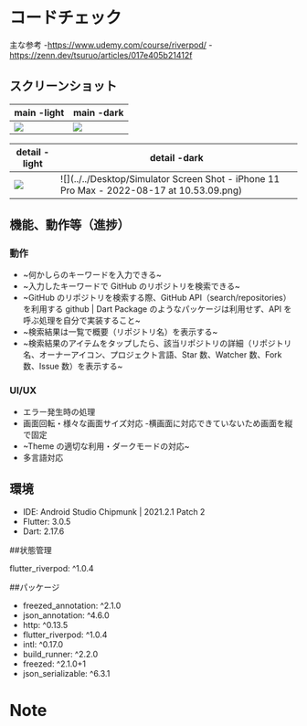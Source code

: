 # コードチェック
主な参考
    -https://www.udemy.com/course/riverpod/
    -https://zenn.dev/tsuruo/articles/017e405b21412f

## スクリーンショット

|main -light|main -dark|
|---|---|
| ![](../../../../var/folders/tt/z1_c64qn6dz049j12sbx0wgh0000gp/T/simulator_screenshot_F31EDE57-FB62-4B19-9658-F7A1CA57A589.png) |![](../../../../var/folders/tt/z1_c64qn6dz049j12sbx0wgh0000gp/T/simulator_screenshot_45B1F993-CB45-46F3-BB79-1CFBF706F59A.png)|

|detail -light|detail -dark|
|---|---|
|![](../../../../var/folders/tt/z1_c64qn6dz049j12sbx0wgh0000gp/T/simulator_screenshot_83EB64EF-BC02-4A37-8661-A96FD93A09DD.png)|![](../../Desktop/Simulator Screen Shot - iPhone 11 Pro Max - 2022-08-17 at 10.53.09.png)|


## 機能、動作等（進捗）
### 動作
* ~何かしらのキーワードを入力できる~
* ~入力したキーワードで GitHub のリポジトリを検索できる~
* ~GitHub のリポジトリを検索する際、GitHub API（search/repositories）を利用する
  github | Dart Package のようなパッケージは利用せず、API を呼ぶ処理を自分で実装すること~
* ~検索結果は一覧で概要（リポジトリ名）を表示する~
* ~検索結果のアイテムをタップしたら、該当リポジトリの詳細（リポジトリ名、オーナーアイコン、プロジェクト言語、Star 数、Watcher 数、Fork 数、Issue 数）を表示する~

### UI/UX
* エラー発生時の処理
* 画面回転・様々な画面サイズ対応
    -横画面に対応できていないため画面を縦で固定
* ~Theme の適切な利用・ダークモードの対応~
* 多言語対応

## 環境

* IDE: Android Studio Chipmunk | 2021.2.1 Patch 2
* Flutter: 3.0.5
* Dart: 2.17.6

##状態管理

flutter_riverpod: ^1.0.4

##パッケージ

* freezed_annotation: ^2.1.0
* json_annotation: ^4.6.0
* http: ^0.13.5
* flutter_riverpod: ^1.0.4
* intl: ^0.17.0
* build_runner: ^2.2.0
* freezed: ^2.1.0+1
* json_serializable: ^6.3.1



# Note